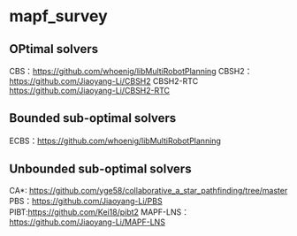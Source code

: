 # mapf_survey

## OPtimal solvers

CBS：https://github.com/whoenig/libMultiRobotPlanning
CBSH2： https://github.com/Jiaoyang-Li/CBSH2
CBSH2-RTC https://github.com/Jiaoyang-Li/CBSH2-RTC

## Bounded sub-optimal solvers

ECBS：https://github.com/whoenig/libMultiRobotPlanning

## Unbounded sub-optimal solvers

CA*: https://github.com/yge58/collaborative_a_star_pathfinding/tree/master
PBS：https://github.com/Jiaoyang-Li/PBS
PIBT:https://github.com/Kei18/pibt2
MAPF-LNS：https://github.com/Jiaoyang-Li/MAPF-LNS
